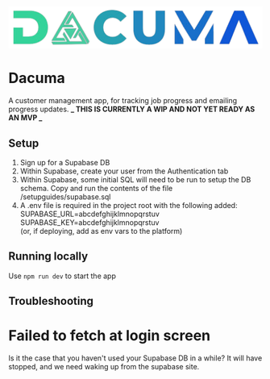 ![Dacuma logo](public/dacuma2_transparentBg.png)

# Dacuma

A customer management app, for tracking job progress and emailing progress updates.
**_ THIS IS CURRENTLY A WIP AND NOT YET READY AS AN MVP _**

## Setup

1. Sign up for a Supabase DB
2. Within Supabase, create your user from the Authentication tab
3. Within Supabase, some initial SQL will need to be run to setup the DB schema. Copy and run the contents of the file /setupguides/supabase.sql
4. A .env file is required in the project root with the following added:\
   SUPABASE_URL=abcdefghijklmnopqrstuv\
   SUPABASE_KEY=abcdefghijklmnopqrstuv\
   (or, if deploying, add as env vars to the platform)

## Running locally

Use `npm run dev` to start the app

## Troubleshooting

# Failed to fetch at login screen

Is it the case that you haven't used your Supabase DB in a while? It will have stopped, and we need waking up from the supabase site.
